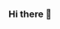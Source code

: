 ### Hi there 👋

<!--
**geekFeier/geekfeier** is a ✨ _special_ ✨ repository because its `README.md` (this file) appears on your GitHub profile.
# 我叫杨新月

Here are some ideas to get you started:

- 🔭 I’m currently working on ...
- 🌱 I’m currently learning ...
- 👯 I’m looking to collaborate on ...
- 🤔 I’m looking for help with ...
- 💬 Ask me about ...
- 📫 How to reach me: ...
- 😄 Pronouns: ...
- ⚡ Fun fact: ...
-->
